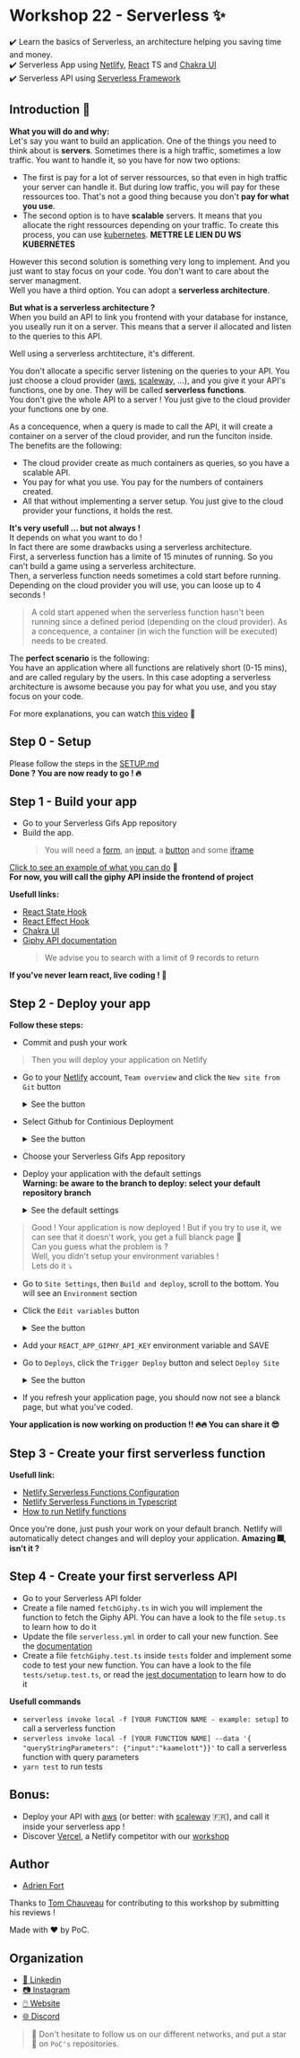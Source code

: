 # Workshop 22 - Serverless ✨

✔️ Learn the basics of Serverless, an architecture helping you saving time and money.  
✔️ Serverless App using [Netlify](https://www.netlify.com/), [React](https://fr.reactjs.org/) TS and [Chakra UI](https://chakra-ui.com/)  
✔️ Serverless API using [Serverless Framework](https://www.serverless.com/)  

## Introduction 🔰
**What you will do and why:**  
Let's say you want to build an application. One of the things you need to think about is **servers**. Sometimes there is a high traffic, sometimes a low traffic. You want to handle it, so you have for now two options:  
- The first is pay for a lot of server ressources, so that even in high traffic your server can handle it.
But during low traffic, you will pay for these ressources too. That's not a good thing because you don't **pay for what you use**.  
- The second option is to have **scalable** servers. It means that you allocate the right ressources depending on your traffic. To create this process, you can use [kubernetes](https://kubernetes.io/fr/docs/concepts/overview/what-is-kubernetes/). **METTRE LE LIEN DU WS KUBERNETES**  
  
However this second solution is something very long to implement. And you just want to stay focus on your code. You don't want to care about the server managment.  
Well you have a third option.   You can adopt a **serverless architecture**.  

**But what is a serverless architecture ?**  
When you build an API to link you frontend with your database for instance, you useally run it on a server. This means that a server il allocated and listen to the queries to this API.  
  
Well using a serverless archtitecture, it's different.  
  
You don't allocate a specific server listening on the queries to your API. You just choose a cloud provider ([aws](https://aws.amazon.com/fr/), [scaleway](https://www.scaleway.com/en/), ...), and you give it your API's functions, one by one. They will be called **serverless functions**.  
You don't give the whole API to a server ! You just give to the cloud provider your functions one by one.  
  
As a concequence, when a query is made to call the API, it will create a container on a server of the cloud provider, and run the funciton inside.  
The benefits are the following: 
- The cloud provider create as much containers as queries, so you have a scalable API.
- You pay for what you use. You pay for the numbers of containers created.
- All that without implementing a server setup. You just give to the cloud provider your functions, it holds the rest.

**It's very usefull ... but not always !**  
It depends on what you want to do !  
In fact there are some drawbacks using a serverless architecture.  
First, a serverless function has a limite of 15 minutes of running. So you can't build a game using a serverless architecture.  
Then, a serverless function needs sometimes a cold start before running. Depending on the cloud provider you will use, you can loose up to 4 seconds !
> A cold start appened when the serverless function hasn't been running since a defined period (depending on the cloud provider). As a concequence, a container (in wich the function will be executed) needs to be created.

The **perfect scenario** is the following:  
You have an application where all functions are relatively short (0-15 mins), and are called regulary by the users. In this case adopting a serverless architecture is awsome because you pay for what you use, and you stay focus on your code.  
  
For more explanations, you can watch [this video](https://www.youtube.com/watch?v=tgFiOzVEL0Q) 👀

## Step 0 - Setup
Please follow the steps in the [SETUP.md](./SETUP.md)  
**Done ? You are now ready to go ! 🔥**

## Step 1 - Build your app
- Go to your Serverless Gifs App repository  
- Build the app.
  > You will need a [form](https://fr.reactjs.org/docs/forms.html), an [input](https://chakra-ui.com/docs/form/input), a [button](https://chakra-ui.com/docs/form/button) and some [iframe](https://developer.mozilla.org/fr/docs/Web/HTML/Element/iframe)

[Click to see an example of what you can do](https://eager-albattani-482adb.netlify.app/) 👀  
**For now, you will call the giphy API inside the frontend of project**  
  
**Usefull links:**
- [React State Hook](https://fr.reactjs.org/docs/hooks-state.html)
- [React Effect Hook](https://fr.reactjs.org/docs/hooks-effect.html)
- [Chakra UI](https://chakra-ui.com/)
- [Giphy API documentation](https://developers.giphy.com/explorer#explorer)
  > We advise you to search with a limit of 9 records to return

**If you've never learn react, live coding ! 🎥**

## Step 2 - Deploy your app
**Follow these steps:**
- Commit and push your work

> Then you will deploy your application on Netlify
- Go to your [Netlify](https://www.netlify.com/) account, `Team overview` and click the `New site from Git` button
  <details>
    <summary>See the button</summary>
  
   ![Netlify Overview](.github/assets/netlifyOverview.png)

  </details>
- Select Github for Continious Deployment
  <details>
    <summary>See the button</summary>
  
   ![Netlify Continious Deployment](.github/assets/netlifyCD.png)

  </details>
- Choose your Serverless Gifs App repository
- Deploy your application with the default settings  
  **Warning: be aware to the branch to deploy: select your default repository branch**
  <details>
    <summary>See the default settings</summary>
  
   ![Netlify Defaut Settings](.github/assets/netlifyDeploy.png)

  </details>
> Good ! Your application is now deployed ! But if you try to use it, we can see that it doesn't work, you get a full blanck page 🤔  
> Can you guess what the problem is ?  
> Well, you didn't setup your environment variables !  
> Lets do it ⤵️
- Go to `Site Settings`, then `Build and deploy`, scroll to the bottom. You will see an `Environment` section
- Click the `Edit variables` button
  <details>
    <summary>See the button</summary>
  
   ![Netlify Env](.github/assets/netlifyEnv.png)

  </details>
- Add your `REACT_APP_GIPHY_API_KEY` environment variable and SAVE
- Go to `Deploys`, click the `Trigger Deploy` button and select `Deploy Site`
  <details>
    <summary>See the button</summary>
  
   ![Netlify Trigger Deploy](.github/assets/netlifyTriggerDeploy.png)

  </details>
- If you refresh your application page, you should now not see a blanck page, but what you've coded.

**Your application is now working on production !! 🔥🔥 You can share it 😎**  

## Step 3 - Create your first serverless function
**Usefull link:**
- [Netlify Serverless Functions Configuration](https://docs.netlify.com/functions/configure-and-deploy/)
- [Netlify Serverless Functions in Typescript](https://docs.netlify.com/functions/build-with-typescript/)
- [How to run Netlify functions](https://www.netlify.com/products/dev/#how-it-works)

Once you're done, just push your work on your default branch. Netlify will automatically detect changes and will deploy your application.
**Amazing 🎆, isn't it ?**

## Step 4 - Create your first serverless API
- Go to your Serverless API folder
- Create a file named `fetchGiphy.ts` in wich you will implement the function to fetch the Giphy API. You can have a look to the file `setup.ts` to learn how to do it
- Update the file `serverless.yml` in order to call your new function. See the [documentation](https://www.serverless.com/framework/docs/providers/aws/guide/events/)
- Create a file `fetchGiphy.test.ts` inside `tests` folder and implement some code to test your new function. You can have a look to the file `tests/setup.test.ts`, or read the [jest documentation](https://jestjs.io/docs/using-matchers) to learn how to do it

**Usefull commands**
- `serverless invoke local -f [YOUR FUNCTION NAME - example: setup]` to call a serverless function
- `serverless invoke local -f [YOUR FUNCTION NAME] --data '{ "queryStringParameters": {"input":"kaamelott"}}'` to call a serverless function with query parameters
- `yarn test` to run tests

## Bonus:
- Deploy your API with [aws](https://aws.amazon.com/fr/lambda/) (or better: with [scaleway](https://www.scaleway.com/en/docs/scaleway-elements-serverless-getting-started/) 🇫🇷), and call it inside your serverless app !
- Discover [Vercel](https://vercel.com), a Netlify competitor with our [workshop](https://github.com/PoCInnovation/Workshops/tree/feat/software-ws-serverless/software/14.Vercel)

## Author
- [Adrien Fort](https://github.com/adrienfort)

Thanks to [Tom Chauveau](https://github.com/TomChv) for contributing to this workshop by submitting his reviews !

Made with :heart: by PoC.

## Organization

- [📒 Linkedin](https://www.linkedin.com/company/pocinnovation/mycompany/)
- [📷 Instagram](https://www.instagram.com/pocinnovation/)
- [🖱️ Website](https://www.poc-innovation.fr/)
- [🌐 Discord](https://discord.gg/Yqq2ADGDS7)

> :rocket: Don't hesitate to follow us on our different networks, and put a star 🌟 on `PoC's` repositories.
